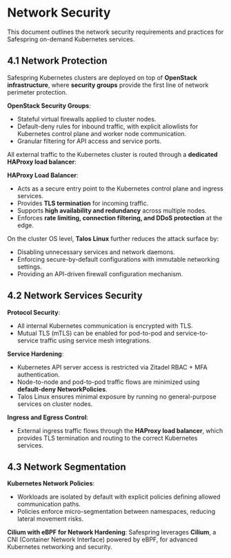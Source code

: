 # Network Security

This document outlines the network security requirements and practices for Safespring on-demand Kubernetes services.

## 4.1 Network Protection

Safespring Kubernetes clusters are deployed on top of **OpenStack infrastructure**, where **security groups** provide the first line of network perimeter protection.

**OpenStack Security Groups**:

* Stateful virtual firewalls applied to cluster nodes.
* Default-deny rules for inbound traffic, with explicit allowlists for Kubernetes control plane and worker node communication.
* Granular filtering for API access and service ports.

All external traffic to the Kubernetes cluster is routed through a **dedicated HAProxy load balancer**:

**HAProxy Load Balancer**:

* Acts as a secure entry point to the Kubernetes control plane and ingress services.
* Provides **TLS termination** for incoming traffic.
* Supports **high availability and redundancy** across multiple nodes.
* Enforces **rate limiting, connection filtering, and DDoS protection** at the edge.

On the cluster OS level, **Talos Linux** further reduces the attack surface by:

* Disabling unnecessary services and network daemons.
* Enforcing secure-by-default configurations with immutable networking settings.
* Providing an API-driven firewall configuration mechanism.

## 4.2 Network Services Security

**Protocol Security**:

* All internal Kubernetes communication is encrypted with TLS.
* Mutual TLS (mTLS) can be enabled for pod-to-pod and service-to-service traffic using service mesh integrations.

**Service Hardening**:

* Kubernetes API server access is restricted via Zitadel RBAC + MFA authentication.
* Node-to-node and pod-to-pod traffic flows are minimized using **default-deny NetworkPolicies**.
* Talos Linux ensures minimal exposure by running no general-purpose services on cluster nodes.

**Ingress and Egress Control**:

* External ingress traffic flows through the **HAProxy load balancer**, which provides TLS termination and routing to the correct Kubernetes services.

## 4.3 Network Segmentation

**Kubernetes Network Policies**:

* Workloads are isolated by default with explicit policies defining allowed communication paths.
* Policies enforce micro-segmentation between namespaces, reducing lateral movement risks.

**Cilium with eBPF for Network Hardening**: Safespring leverages **Cilium**, a CNI (Container Network Interface) powered by eBPF, for advanced Kubernetes networking and security.
